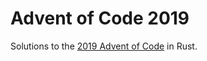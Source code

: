 # Advent of Code 2019

Solutions to the [2019 Advent of Code](https://adventofcode.com/2019) in Rust.
